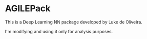 AGILEPack
========

This is a Deep Learning NN package developed by Luke de Oliveira.

I'm modifying and using it only for analysis purposes.
